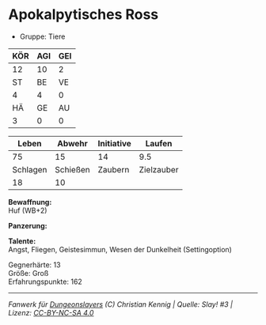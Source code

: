 # Apokalpytisches Ross  
- Gruppe: Tiere  

| KÖR | AGI | GEI |  
| --- | --- | --- |  
| 12  | 10  | 2   |
| ST  | BE  | VE  |  
| 4   | 4   | 0   |
| HÄ  | GE  | AU  |  
| 3   | 0   | 0   |


| Leben    | Abwehr   | Initiative | Laufen     |
| -------- | -------- | ---------- | ---------- |
| 75       | 15       | 14         | 9.5        |
| Schlagen | Schießen | Zaubern    | Zielzauber |
| 18       | 10       |            |            |

**Bewaffnung:**  
Huf (WB+2)

**Panzerung:**  


**Talente:**  
Angst, Fliegen, Geistesimmun, Wesen der Dunkelheit (Settingoption)

Gegnerhärte: 13  
Größe: Groß  
Erfahrungspunkte: 162  



___
*Fanwerk für [Dungeonslayers](https://www.dungeonslayers.net/) (C) Christian Kennig | Quelle: Slay! #3 | Lizenz: [CC-BY-NC-SA 4.0](https://creativecommons.org/licenses/by-nc-sa/4.0/deed.de)*